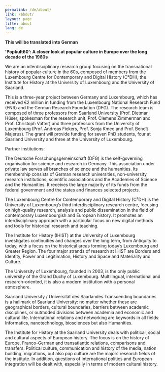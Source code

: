 ```yaml
---
permalink: /de/about/
link: /about/
layout: page
title: about
lang: de
---
```

**This will be translated into German**

**'Popkult60': A closer look at popular culture in Europe over the long decade of the 1960s**

We are an interdisciplinary research group focusing on the transnational history of popular culture in the 60s, composed of members from the Luxembourg Centre for Contemporary and Digital History (C²DH), the Institute for History at the University of Luxembourg and the University of Saarland.

This is a three-year project between Germany and Luxembourg, which has received €2 million in funding from the Luxembourg National Research Fund (FNR) and the German Research Foundation (DFG). The research team is composed of three professors from Saarland University (Prof. Dietmar Hüser, spokesman for the research unit, Prof. Clemens Zimmerman and Prof. Christoph Vatter) and three professors from the University of Luxembourg (Prof. Andreas Fickers, Prof. Sonja Kmec and Prof. Benoît Majerus). The grant will provide funding for seven PhD students, four at Saarland University and three at the University of Luxembourg.

Partner institutions:

The Deutsche Forschungsgemeinschaft (DFG) is the self-governing organisation for science and research in Germany. This association under private law serves all branches of science and the humanities. Its membership consists of German research universities, non-university research institutions, scientific associations and the Academies of Science and the Humanities. It receives the large majority of its funds from the federal government and the states and finances selected projects.

The Luxembourg Centre for Contemporary and Digital History (C²DH) is the University of Luxembourg’s third interdisciplinary research centre, focusing on high-quality research, analysis and public dissemination in the field of contemporary Luxembourgish and European history. It promotes an interdisciplinary approach with a particular focus on new digital methods and tools for historical research and teaching.

The Institute for History (IHIST) at the University of Luxembourg investigates continuities and changes over the long term, from Antiquity to today, with a focus on the historical areas forming today’s Luxembourg and Greater Region. The four major strands of research at IHIST are Borders and Identity, Power and Legitimation, History and Space and Materiality and Culture.

The University of Luxembourg, founded in 2003, is the only public university of the Grand Duchy of Luxembourg. Multilingual, international and research-oriented, it is also a modern institution with a personal atmosphere.

Saarland University / Universität des Saarlandes Transcending boundaries is a hallmark of Saarland University: no matter whether these are geographical borders, cultural boundaries, barriers between academic disciplines, or outmoded divisions between academia and economic and cultural life. International relations and networking are keywords in all fields: Informatics, nanotechnology, biosciences but also Humanities.

The Institute for History at the Saarland University deals with political, social and cultural aspects of European history. The focus is on the history of Europe, Franco-German and transatlantic relations, comparisons and transfers. Political culture, communication and history of the media, nation building, migrations, but also pop culture are the majors research fields of the institute. In addition, questions of international politics and European integration will be dealt with, especially in terms of modern cultural history.
